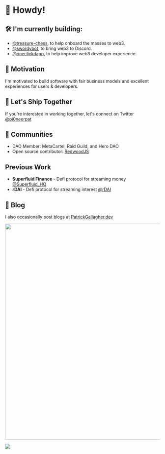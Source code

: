 # 👋 Howdy!

## 🛠️ I'm currently building:

- [@treasure-chess](https://github.com/treasure-chess), to help onboard the masses to web3. 
- [@swordybot](https://twitter.com/swordybot), to bring web3 to Discord.
- [@oneclickdapp](https://oneclickdapp.com), to help improve web3 developer experience.

## 🥕 Motivation

I'm motivated to build software with fair business models and excellent experiences for users & developers. 

## 🚢 Let's Ship Together

If you're interested in working together, let's connect on Twitter [@pi0neerpat](https://twitter.com/pi0neerpat)

## 🤝 Communities

- DAO Member: MetaCartel, Raid Guild, and Hero DAO
- Open source contributor: [RedwoodJS](https://redwoodjs.com)

## Previous Work

- **Superfluid Finance** - Defi protocol for streaming money [@Superfluid_HQ](https://twitter.com/Superfluid_HQ)
- **rDAI** - Defi protocol for streaming interest [@rDAI](https://twitter.com/rDAI_dao)

## 📔 Blog

I also occasionally post blogs at [PatrickGallagher.dev](https://patrickgallagher.dev)

<a href="https://patrickgallagher.dev" alt="Showcase of projects"><img width="700" src="https://user-images.githubusercontent.com/35622595/146261347-f02f7068-51f9-4b2d-ab4c-7647f662fe38.png"/></a>

![](https://github-readme-stats.vercel.app/api?username=pi0neerpat&count_private=true&show_icons=true&include_all_commits=true)
